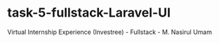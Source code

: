 # task-5-fullstack-Laravel-UI
Virtual Internship Experience (Investree) - Fullstack - M. Nasirul Umam
